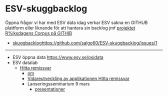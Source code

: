 # ESV-skuggbacklog
Öppna frågor vi har med ESV data idag verkar ESV sakna en GITHUB plattform eller liknande för att hantera sin backlog jmf [projektet R%iksdagens Corpus på GITHIB](https://github.com/welfare-state-analytics/riksdagen-corpus/issues?q=is%3Aissue+sort%3Aupdated-desc)

* [skuggbacklog](https://github.com/salgo60/ESV-skuggbacklog/issues/1)https://github.com/salgo60/ESV-skuggbacklog/issues/1

----
* ESV öppna data https://www.esv.se/psidata
* ESV datalab
  * [Hitta remissvar](https://datalabb.esv.se/remissai/#/utredningar?from=0&hits=50&minYear=2002&maxYear=2024&sort=Senaste&SOU=true&Ds=true)
     * [om](https://datalabb.esv.se/remissai-omapplikationen.html)
     * [Vidareutveckling av applikationen Hitta remissvar](https://www.esv.se/contentassets/267c1c8a08ae4d49a2a4c91263ed6dc7/2024-22-vidareutveckling-av-applikationen-hitta-remissvar.pdf)
     * Lanseringsseminarium 9 mars
        * [presentationer](https://forum.esv.se/globalassets/utbildning/dokument/ai/lanserings-seminarium_remissai.pdf)
